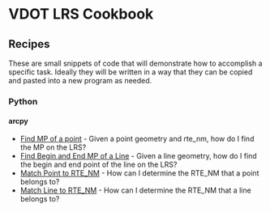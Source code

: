 # VDOT LRS Cookbook

## Recipes
These are small snippets of code that will demonstrate how to accomplish a specific task.  Ideally they will be written in a way that they can be copied and pasted into a new program as needed.

### Python
#### arcpy
- [Find MP of a point](https://github.com/dfour001/vdot-lrs-cookbook/blob/main/Python/arcpy/find_point_mp.py) - Given a point geometry and rte_nm, how do I find the MP on the LRS?
- [Find Begin and End MP of a Line](https://github.com/dfour001/vdot-lrs-cookbook/blob/main/Python/arcpy/find_line_mp.py) - Given a line geometry, how do I find the begin and end point of the line on the LRS?
- [Match Point to RTE_NM](https://github.com/dfour001/vdot-lrs-cookbook/blob/main/Python/arcpy/match_point_to_rte_nm.py) - How can I determine the RTE_NM that a point belongs to?
- [Match Line to RTE_NM](https://github.com/dfour001/vdot-lrs-cookbook/blob/main/Python/arcpy/match_line_to_rte_nm.py) - How can I determine the RTE_NM that a line belongs to?

